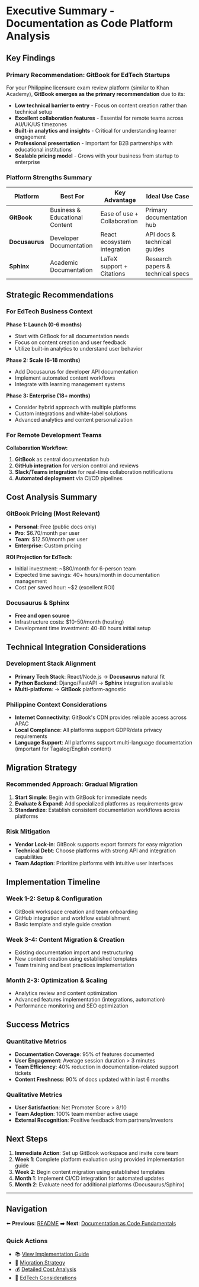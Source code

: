 # Executive Summary - Documentation as Code Platform Analysis

## Key Findings

### Primary Recommendation: GitBook for EdTech Startups

For your Philippine licensure exam review platform (similar to Khan Academy), **GitBook emerges as the primary recommendation** due to its:

- **Low technical barrier to entry** - Focus on content creation rather than technical setup
- **Excellent collaboration features** - Essential for remote teams across AU/UK/US timezones
- **Built-in analytics and insights** - Critical for understanding learner engagement
- **Professional presentation** - Important for B2B partnerships with educational institutions
- **Scalable pricing model** - Grows with your business from startup to enterprise

### Platform Strengths Summary

| Platform | Best For | Key Advantage | Ideal Use Case |
|----------|----------|---------------|----------------|
| **GitBook** | Business & Educational Content | Ease of use + Collaboration | Primary documentation hub |
| **Docusaurus** | Developer Documentation | React ecosystem integration | API docs & technical guides |
| **Sphinx** | Academic Documentation | LaTeX support + Citations | Research papers & technical specs |

## Strategic Recommendations

### For EdTech Business Context

**Phase 1: Launch (0-6 months)**
- Start with GitBook for all documentation needs
- Focus on content creation and user feedback
- Utilize built-in analytics to understand user behavior

**Phase 2: Scale (6-18 months)**
- Add Docusaurus for developer API documentation
- Implement automated content workflows
- Integrate with learning management systems

**Phase 3: Enterprise (18+ months)**
- Consider hybrid approach with multiple platforms
- Custom integrations and white-label solutions
- Advanced analytics and content personalization

### For Remote Development Teams

**Collaboration Workflow:**
1. **GitBook** as central documentation hub
2. **GitHub integration** for version control and reviews
3. **Slack/Teams integration** for real-time collaboration notifications
4. **Automated deployment** via CI/CD pipelines

## Cost Analysis Summary

### GitBook Pricing (Most Relevant)
- **Personal**: Free (public docs only)
- **Pro**: $6.70/month per user
- **Team**: $12.50/month per user
- **Enterprise**: Custom pricing

**ROI Projection for EdTech**: 
- Initial investment: ~$80/month for 6-person team
- Expected time savings: 40+ hours/month in documentation management
- Cost per saved hour: ~$2 (excellent ROI)

### Docusaurus & Sphinx
- **Free and open source**
- Infrastructure costs: $10-50/month (hosting)
- Development time investment: 40-80 hours initial setup

## Technical Integration Considerations

### Development Stack Alignment
- **Primary Tech Stack**: React/Node.js → **Docusaurus** natural fit
- **Python Backend**: Django/FastAPI → **Sphinx** integration available
- **Multi-platform**: → **GitBook** platform-agnostic

### Philippine Context Considerations
- **Internet Connectivity**: GitBook's CDN provides reliable access across APAC
- **Local Compliance**: All platforms support GDPR/data privacy requirements
- **Language Support**: All platforms support multi-language documentation (important for Tagalog/English content)

## Migration Strategy

### Recommended Approach: Gradual Migration
1. **Start Simple**: Begin with GitBook for immediate needs
2. **Evaluate & Expand**: Add specialized platforms as requirements grow
3. **Standardize**: Establish consistent documentation workflows across platforms

### Risk Mitigation
- **Vendor Lock-in**: GitBook supports export formats for easy migration
- **Technical Debt**: Choose platforms with strong API and integration capabilities
- **Team Adoption**: Prioritize platforms with intuitive user interfaces

## Implementation Timeline

### Week 1-2: Setup & Configuration
- GitBook workspace creation and team onboarding
- GitHub integration and workflow establishment
- Basic template and style guide creation

### Week 3-4: Content Migration & Creation
- Existing documentation import and restructuring
- New content creation using established templates
- Team training and best practices implementation

### Month 2-3: Optimization & Scaling
- Analytics review and content optimization
- Advanced features implementation (integrations, automation)
- Performance monitoring and SEO optimization

## Success Metrics

### Quantitative Metrics
- **Documentation Coverage**: 95% of features documented
- **User Engagement**: Average session duration > 3 minutes
- **Team Efficiency**: 40% reduction in documentation-related support tickets
- **Content Freshness**: 90% of docs updated within last 6 months

### Qualitative Metrics
- **User Satisfaction**: Net Promoter Score > 8/10
- **Team Adoption**: 100% team member active usage
- **External Recognition**: Positive feedback from partners/investors

## Next Steps

1. **Immediate Action**: Set up GitBook workspace and invite core team
2. **Week 1**: Complete platform evaluation using provided implementation guide
3. **Week 2**: Begin content migration using established templates
4. **Month 1**: Implement CI/CD integration for automated updates
5. **Month 2**: Evaluate need for additional platforms (Docusaurus/Sphinx)

---

## Navigation

⬅️ **Previous**: [README](./README.md)
➡️ **Next**: [Documentation as Code Fundamentals](./documentation-as-code-fundamentals.md)

### Quick Actions
- 📚 [View Implementation Guide](./implementation-guide.md)
- 🔄 [Migration Strategy](./migration-strategy.md)
- 💰 [Detailed Cost Analysis](./cost-analysis.md)
- 🏫 [EdTech Considerations](./edtech-business-considerations.md)